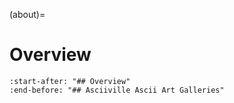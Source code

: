 (about)=

# Overview

```{include} ../README.md
:start-after: "## Overview"
:end-before: "## Asciiville Ascii Art Galleries"
```
